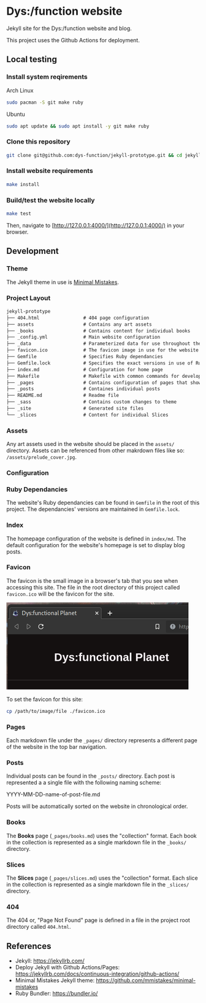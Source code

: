 # Dys:/function website
Jekyll site for the Dys:/function website and blog.


This project uses the Github Actions for deployment.


## Local testing

### Install system reqirements
Arch Linux
```bash
sudo pacman -S git make ruby
```

Ubuntu
```bash
sudo apt update && sudo apt install -y git make ruby
```

### Clone this repository
```bash
git clone git@github.com:dys-function/jekyll-prototype.git && cd jekyll-prototype
```

### Install website requirements
```bash
make install
```

### Build/test the website locally
```bash
make test
```

Then, navigate to [http://127.0.0.1:4000/](http://127.0.0.1:4000/) in your browser.


## Development

### Theme
The Jekyll theme in use is [Minimal Mistakes](https://mmistakes.github.io/minimal-mistakes/docs/collections/).

### Project Layout
```txt
jekyll-prototype
├── 404.html                # 404 page configuration
├── assets                  # Contains any art assets
├── _books                  # Contains content for individual books
├── _config.yml             # Main website configuration
├── _data                   # Parameterized data for use throughout the website
├── favicon.ico             # The favicon image in use for the website
├── Gemfile                 # Specifies Ruby dependancies
├── Gemfile.lock            # Specifies the exact versions in use of Ruby dependancies
├── index.md                # Configuration for home page
├── Makefile                # Makefile with common commands for development
├── _pages                  # Contains configuration of pages that show up in navigation
├── _posts                  # Containes individual posts
├── README.md               # Readme file
├── _sass                   # Contains custom changes to theme
├── _site                   # Generated site files
└── _slices                 # Content for individual Slices
```

### Assets
Any art assets used in the website should be placed in the `assets/` directory. Assets can be referenced from other makrdown files like so: `/assets/prelude_cover.jpg`.

### Configuration

### Ruby Dependancies
The website's Ruby dependancies can be found in `Gemfile` in the root of this project. The dependancies' versions are maintained in `Gemfile.lock`.

### Index
The homepage configuration of the website is defined in `index/md`. The default configuration for the website's homepage is set to display blog posts.

### Favicon
The favicon is the small image in a browser's tab that you see when accessing this site.
The file in the root directory of this project called `favicon.ico` will be the favicon for the site. 

![image](assets/readme/favicon_example.png)

To set the favicon for this site:
```bash
cp /path/to/image/file ./favicon.ico
```

### Pages
Each markdown file under the `_pages/` directory represents a different page of the website in the top bar navigation.

### Posts
Individual posts can be found in the `_posts/` directory. Each post is represented a a single file with the following naming scheme:

YYYY-MM-DD-name-of-post-file.md

Posts will be automatically sorted on the website in chronological order.

### Books
The **Books** page (`_pages/books.md`) uses the "collection" format. Each book in the collection is represented as a single markdown file in the `_books/` directory.

### Slices
The **Slices** page (`_pages/slices.md`) uses the "collection" format. Each slice in the collection is represented as a single markdown file in the `_slices/` directory.

### 404
The 404 or, "Page Not Found" page is defined in a file in the project root directory called `404.html`.

## References
- Jekyll: https://jekyllrb.com/
- Deploy Jekyll with Github Actions/Pages: https://jekyllrb.com/docs/continuous-integration/github-actions/
- Minimal Mistakes Jekyll theme: https://github.com/mmistakes/minimal-mistakes
- Ruby Bundler: https://bundler.io/

